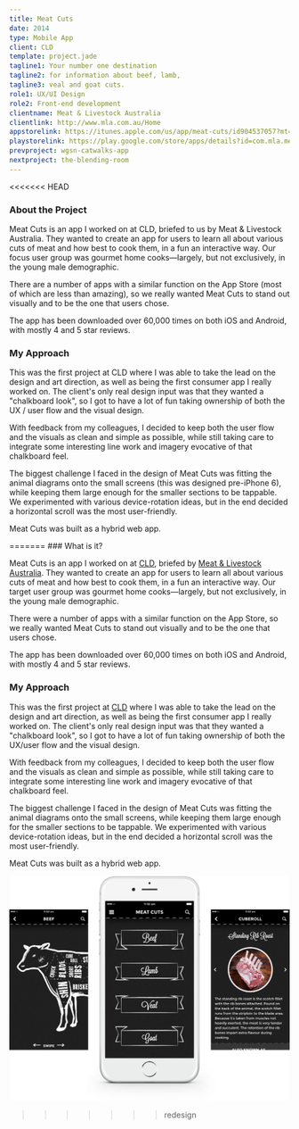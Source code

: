 ```yaml
---
title: Meat Cuts
date: 2014
type: Mobile App
client: CLD
template: project.jade
tagline1: Your number one destination
tagline2: for information about beef, lamb,
tagline3: veal and goat cuts.
role1: UX/UI Design
role2: Front-end development
clientname: Meat & Livestock Australia
clientlink: http://www.mla.com.au/Home
appstorelink: https://itunes.apple.com/us/app/meat-cuts/id904537057?mt=8
playstorelink: https://play.google.com/store/apps/details?id=com.mla.meatcuts&hl=en
prevproject: wgsn-catwalks-app
nextproject: the-blending-room
---
```


<<<<<<< HEAD
<div class="col-sm-6">
  <h3>About the Project</h3>
  
  <p>
    Meat Cuts is an app I worked on at CLD, briefed to us by Meat &amp; Livestock Australia. They wanted to create an app for users to learn all about various cuts of meat and how best to cook them, in a fun an interactive way. Our focus user group was gourmet home cooks&mdash;largely, but not exclusively, in the young male demographic.
  </p>
  <p>
    There are a number of apps with a similar function on the App Store (most of which are less than amazing), so we really wanted Meat Cuts to stand out visually and to be the one that users chose. 
  </p>
  <p>
    The app has been downloaded over 60,000 times on both iOS and Android, with mostly 4 and 5 star reviews.
  </p>
</div>

<div class="col-sm-6">
  <h3>My Approach</h3>
  
  <p>
    This was the first project at CLD where I was able to take the lead on the design and art direction, as well as being the first consumer app I really worked on. The client's only real design input was that they wanted a "chalkboard look", so I got to have a lot of fun taking ownership of both the UX / user flow and the visual design.
  </p>
  <p>
    With feedback from my colleagues, I decided to keep both the user flow and the visuals as clean and simple as possible, while still taking care to integrate some interesting line work and imagery evocative of that chalkboard feel.
  </p>
  <p>
    The biggest challenge I faced in the design of Meat Cuts was fitting the animal diagrams onto the small screens (this was designed pre-iPhone 6), while keeping them large enough for the smaller sections to be tappable. We experimented with various device-rotation ideas, but in the end decided a horizontal scroll was the most user-friendly.
  </p>
  <p>
    Meat Cuts was built as a hybrid web app.
  </p>
</div>
=======
### What is it?

Meat Cuts is an app I worked on at <a href="http://creativelicence.com.au/" target="_blank" class="link-highlight">CLD</a>, briefed by <a href="http://www.mla.com.au/Home" target="_blank" class="link-highlight">Meat &amp; Livestock Australia</a>. They wanted to create an app for users to learn all about various cuts of meat and how best to cook them, in a fun an interactive way. Our target user group was gourmet home cooks&mdash;largely, but not exclusively, in the young male demographic.

There were a number of apps with a similar function on the App Store, so we really wanted Meat Cuts to stand out visually and to be the one that users chose.

The app has been downloaded over 60,000 times on both iOS and Android, with mostly 4 and 5 star reviews.

### My Approach

This was the first project at <a href="http://creativelicence.com.au/" target="_blank" class="link-highlight">CLD</a> where I was able to take the lead on the design and art direction, as well as being the first consumer app I really worked on. The client's only real design input was that they wanted a "chalkboard look", so I got to have a lot of fun taking ownership of both the UX/user flow and the visual design.

With feedback from my colleagues, I decided to keep both the user flow and the visuals as clean and simple as possible, while still taking care to integrate some interesting line work and imagery evocative of that chalkboard feel.

The biggest challenge I faced in the design of Meat Cuts was fitting the animal diagrams onto the small screens, while keeping them large enough for the smaller sections to be tappable. We experimented with various device-rotation ideas, but in the end decided a horizontal scroll was the most user-friendly.

Meat Cuts was built as a hybrid web app.

![Meat Cuts](meat-cuts-2.jpg "Meat Cuts")
>>>>>>> redesign
